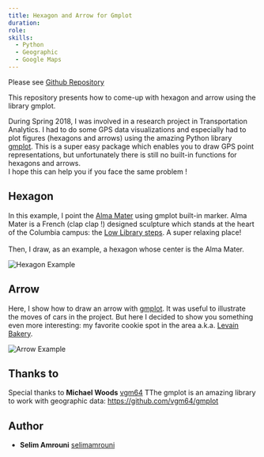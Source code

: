 ```yaml
---
title: Hexagon and Arrow for Gmplot
duration: 
role: 
skills:
  - Python
  - Geographic
  - Google Maps
---
```


Please see [Github Repository](https://github.com/selimamrouni/hexagon-and-arrow-for-gmplot)

This repository presents how to come-up with hexagon and arrow using the library gmplot.

During Spring 2018, I was involved in a research project in Transportation Analytics. I had to do some GPS data visualizations and especially had to plot figures (hexagons and arrows) using the amazing Python library [gmplot](https://github.com/vgm64/gmplot). This is a super easy package which enables you to draw GPS point representations, but unfortunately there is still no built-in functions for hexagons and arrows. <br>
I hope this can help you if you face the same problem ! 

## Hexagon

In this example, I point the [Alma Mater](https://en.wikipedia.org/wiki/Alma_Mater_(New_York_sculpture) ) using gmplot built-in marker. Alma Mater is a French (clap clap !) designed sculpture which stands at the heart of the Columbia campus: the [Low Library steps](http://www.wikicu.com/Low_Library_stepsAnd). A super relaxing place! <br><br>
Then, I draw, as an example, a hexagon whose center is the Alma Mater. 

![Hexagon Example](hexagon.png)

## Arrow

Here, I show how to draw an arrow with [gmplot](https://github.com/vgm64/gmplot). It was useful to illustrate the moves of cars in the project. But here I decided to show you something even more interesting: my favorite cookie spot in the area a.k.a. [Levain Bakery](https://www.levainbakery.com/). 

![Arrow Example](arrow.png)

## Thanks to

Special thanks to **Michael Woods** [vgm64](https://github.com/vgm64)
TThe gmplot is an amazing library to work with geographic data: https://github.com/vgm64/gmplot


## Author

* **Selim Amrouni** [selimamrouni](https://github.com/selimamrouni)